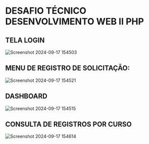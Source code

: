 # DESAFIO TÉCNICO DESENVOLVIMENTO WEB II PHP

## TELA LOGIN
![Screenshot 2024-09-17 154503](https://github.com/user-attachments/assets/3c39e639-6cb3-4c47-a406-55c75a7a43db)

## MENU DE REGISTRO DE SOLICITAÇÃO:
![Screenshot 2024-09-17 154521](https://github.com/user-attachments/assets/d188fa39-80f6-4330-b0ce-589e7b6b0032)

## DASHBOARD
![Screenshot 2024-09-17 154515](https://github.com/user-attachments/assets/d17f5450-8163-48b3-8820-1ca5739f3083)

## CONSULTA DE REGISTROS POR CURSO
![Screenshot 2024-09-17 154614](https://github.com/user-attachments/assets/1dc0fee4-0bb3-4697-8022-432fe11a35fe)
